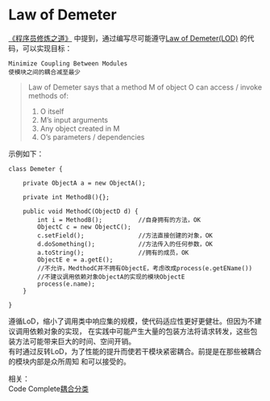 Law of Demeter
=====================
[《程序员修炼之道》](http://book.douban.com/subject/1152111/)
中提到，通过编写尽可能遵守[Law of Demeter(LOD)](https://en.wikipedia.org/wiki/Law_of_Demeter)
的代码，可以实现目标：  
```
Minimize Coupling Between Modules  
使模块之间的耦合减至最少  
```  

> Law of Demeter says that a method M of object O can access / invoke methods of:  
> 1. O itself  
> 2. M’s input arguments  
> 3. Any object created in M  
> 4. O’s parameters / dependencies  

示例如下：

```
class Demeter {

    private ObjectA a = new ObjectA();

    private int MethodB(){};

    public void MethodC(ObjectD d) {
        int i = MethodB();          //自身拥有的方法，OK
        ObjectC c = new ObjectC();  
        c.setField();               //方法直接创建的对象，OK
        d.doSomething();            //方法传入的任何参数，OK
        a.toString();               //拥有的成员，OK
        ObjectE e = a.getE();
        //不允许，MedthodC并不拥有ObjectE，考虑改成process(e.getEName())
        //不建议调用依赖对象ObjectA的实现的模块ObjectE
        process(e.name);      
    }

}
```
  遵循LoD，缩小了调用类中响应集的规模，使代码适应性更好更健壮。但因为不建议调用依赖对象的实现，
  在实践中可能产生大量的包装方法将请求转发，这些包装方法可能带来巨大的时间、空间开销。  
  有时通过反转LoD，为了性能的提升而使若干模块紧密耦合。前提是在那些被耦合的模块内部是众所周知
  和可以接受的。


相关：  
Code Complete[耦合分类](https://github.com/tankcong/tankcong.github.io/blob/master/Kinds%20of%20Coupling.md)

